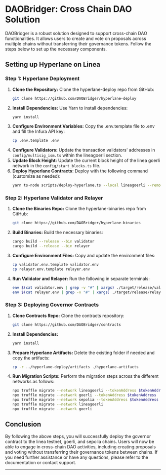 # DAOBridger: Cross Chain DAO Solution

DAOBridger is a robust solution designed to support cross-chain DAO functionalities. It allows users to create and vote on proposals across multiple chains without transferring their governance tokens. Follow the steps below to set up the necessary components.

## Setting up Hyperlane on Linea

### Step 1: Hyperlane Deployment

1. **Clone the Repository:** Clone the hyperlane-deploy repo from GitHub:
   ```bash
   git clone https://github.com/DAOBridger/hyperlane-deploy
   ```
2. **Install Dependencies:** Use Yarn to install dependencies:
   ```bash
   yarn install
   ```
3. **Configure Environment Variables:** Copy the .env.template file to .env and fill the Infura API key:
   ```bash
   cp .env.template .env
   ```
4. **Configure Validators:** Update the transaction validators' addresses in `config/multisig_ism.ts` within the lineagoerli section.
5. **Update Block Height:** Update the current block height of the linea goerli network in the `config/start_blocks.ts` file.
6. **Deploy Hyperlane Contracts:** Deploy with the following command (customize as needed):
   ```bash
   yarn ts-node scripts/deploy-hyperlane.ts --local lineagoerli --remotes goerli sepolia --key ${deployer's private key}
   ```

### Step 2: Hyperlane Validator and Relayer

1. **Clone the Binaries Repo:** Clone the hyperlane-binaries repo from GitHub:
   ```bash
   git clone https://github.com/DAOBridger/hyperlane-binaries
   ```
2. **Build Binaries:** Build the necessary binaries:
   ```bash
   cargo build --release --bin validator
   cargo build --release --bin relayer
   ```
3. **Configure Environment Files:** Copy and update the environment files:
   ```bash
   cp validator.env.template validator.env
   cp relayer.env.template relayer.env
   ```
4. **Run Validator and Relayer:** Run the following in separate terminals:
   ```bash
   env $(cat validator.env | grep -v "#" | xargs) ./target/release/validator
   env $(cat relayer.env | grep -v "#" | xargs) ./target/release/relayer
   ```

### Step 3: Deploying Governor Contracts

1. **Clone Contracts Repo:** Clone the contracts repository:
   ```bash
   git clone https://github.com/DAOBridger/contracts
   ```
2. **Install Dependencies:**
   ```bash
   yarn install
   ```
3. **Prepare Hyperlane Artifacts:** Delete the existing folder if needed and copy the artifacts:
   ```bash
   cp -r ../hyperlane-deploy/artifacts ./hyperlane-artifacts
   ```
4. **Run Migration Scripts:** Perform the migration steps across the different networks as follows:
   ```bash
   npx truffle migrate --network lineagoerli --tokenAddress $tokenAddress
   npx truffle migrate --network goerli --tokenAddress $tokenAddress
   npx truffle migrate --network sepolia --tokenAddress $tokenAddress
   npx truffle migrate --network lineagoerli
   npx truffle migrate --network goerli
   ```

## Conclusion

By following the above steps, you will successfully deploy the governor contract to the linea testnet, goerli, and sepolia chains. Users will now be able to engage in cross-chain DAO activities, including creating proposals and voting without transferring their governance tokens between chains. If you need further assistance or have any questions, please refer to the documentation or contact support.

---